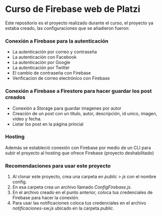 # Curso de Firebase web de Platzi

Este repositorio es el proyecto realizado durante el curso, el proyecto ya estaba creado, las configuraciones que se añadieron fueron:

### Conexión a Firebase para la autenticación

- La autenticación por correo y contraseña
- La autenticación con Facebook
- La autenticación por Google
- La autenticación por Twitter
- El cambio de contraseña con Firebase
- Verificacion de correo electrónico con Firebase

### Conexión a Firebase a Firestore para hacer guardar los post creados

- Conexión a Storage para guardar imagenes por autor
- Creación de un post con un título, autor, descripción, id unico, imagen, video y fecha.
- Listar los post en la página princial

### Hosting

Además se estableció conexión con Firebase por medio de un CLI para subir el proyecto al hosting que ofrece Firebase (proyecto deshabilitado)

### Recomendaciones para usar este proyecto

1. Al clonar este proyecto, crea una carpeta en _public > js_ con el nombre config.
1. En esa carpeta crea un archivo llamado _ConfigFirebase.js_.
1. En el archivo creado en el punto anterior, coloca tus credenciales de Firebase para hacer la conexión.
1. Para usar las notificaciones coloca tus credenciales en el archivo _notificaciones-sw.js_ ubicado en la carpeta _public_.
